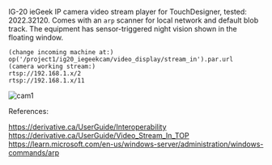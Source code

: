 

IG-20 ieGeek IP camera video stream player for TouchDesigner, tested: 2022.32120. Comes with an `arp` scanner for local network and default blob track. The equipment has sensor-triggered night vision shown in the floating window.

```
(change incoming machine at:)
op('/project1/ig20_iegeekcam/video_display/stream_in').par.url
(camera working stream:)
rtsp://192.168.1.x/2
rtsp://192.168.1.x/11
```
![cam1](https://github.com/luisarandas/touchdesigner-ig20-iegeekcam/assets/30077568/f696d623-999c-4711-a5ef-7e8963f42767)

References:

https://derivative.ca/UserGuide/Interoperability  
https://derivative.ca/UserGuide/Video_Stream_In_TOP      
https://learn.microsoft.com/en-us/windows-server/administration/windows-commands/arp  
